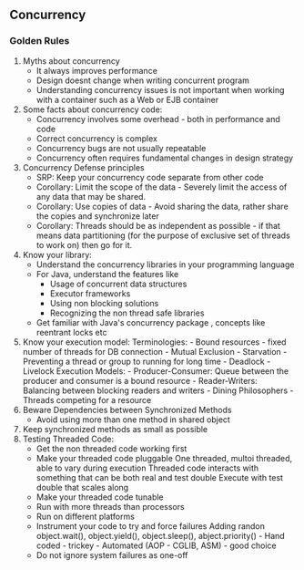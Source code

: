 ## Concurrency
### Golden Rules
1. Myths about concurrency
    - It always improves performance
    - Design doesnt change when writing concurrent program
    - Understanding concurrency issues is not important when working with a container such as a Web or EJB container
2. Some facts about concurrency code:
    - Concurrency involves some overhead - both in performance and code
    - Correct concurrency is complex
    - Concurrency bugs are not usually repeatable
    - Concurrency often requires fundamental changes in design strategy
 3. Concurrency Defense principles
    - SRP: Keep your concurrency code separate from other code 
    - Corollary: Limit the scope of the data - Severely limit the access of any data that may be shared. 
    - Corollary: Use copies of data - Avoid sharing the data, rather share the copies and synchronize later
    - Corollary: Threads should be as independent as possible - if that means data partitioning (for the purpose of 
    exclusive set of threads to work on) then go for it.
 4. Know your library:
    - Understand the concurrency libraries in your programming language
    - For Java, understand the features like
        - Usage of concurrent data structures
        - Executor frameworks
        - Using non blocking solutions
        - Recognizing the non thread safe libraries
     - Get familiar with Java's concurrency package , concepts like reentrant locks etc
 5. Know your execution model:
    Terminologies:
        - Bound resources - fixed number of threads for DB connection
        - Mutual Exclusion
        - Starvation - Preventing a thread or group to running for long time
        - Deadlock
        - Livelock
     Execution Models:
        - Producer-Consumer: Queue between the producer and consumer is a bound resource
        - Reader-Writers: Balancing between blocking readers and writers
        - Dining Philosophers - Threads competing for a resource
 6. Beware Dependencies between Synchronized Methods
    - Avoid using more than one method in shared object
 7. Keep synchronized methods as small as possible
 8. Testing Threaded Code:
    - Get the non threaded code working first
    - Make your threaded code pluggable
        One threaded, multoi threaded, able to vary during execution
        Threaded code interacts with something that can be both real and test double
        Execute with test double that scales along
    - Make your threaded code tunable
    - Run with more threads than processors
    - Run on different platforms
    - Instrument your code to try and force failures
        Adding randon object.wait(), object.yield(), object.sleep(), abject.priority() 
            - Hand coded - trickey
            - Automated (AOP - CGLIB, ASM) - good choice
    - Do not ignore system failures as one-off
       
    
        
          